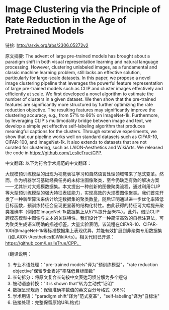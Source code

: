 # Image Clustering via the Principle of Rate Reduction in the Age of Pretrained Models

链接: http://arxiv.org/abs/2306.05272v2

原文摘要:
The advent of large pre-trained models has brought about a paradigm shift in
both visual representation learning and natural language processing. However,
clustering unlabeled images, as a fundamental and classic machine learning
problem, still lacks an effective solution, particularly for large-scale
datasets. In this paper, we propose a novel image clustering pipeline that
leverages the powerful feature representation of large pre-trained models such
as CLIP and cluster images effectively and efficiently at scale. We first
developed a novel algorithm to estimate the number of clusters in a given
dataset. We then show that the pre-trained features are significantly more
structured by further optimizing the rate reduction objective. The resulting
features may significantly improve the clustering accuracy, e.g., from 57\% to
66\% on ImageNet-1k. Furthermore, by leveraging CLIP's multimodality bridge
between image and text, we develop a simple yet effective self-labeling
algorithm that produces meaningful captions for the clusters. Through extensive
experiments, we show that our pipeline works well on standard datasets such as
CIFAR-10, CIFAR-100, and ImageNet-1k. It also extends to datasets that are not
curated for clustering, such as LAION-Aesthetics and WikiArts. We released the
code in https://github.com/LeslieTrue/CPP.

中文翻译:
以下为符合学术规范的中文翻译：

大规模预训练模型的出现为视觉表征学习和自然语言处理领域带来了范式变革。然而，作为机器学习基础经典任务的未标注图像聚类，至今仍缺乏有效的解决方案——尤其针对大规模数据集。本文提出一种创新的图像聚类流程，通过利用CLIP等大型预训练模型的强大特征表征能力，实现高效的大规模图像聚类。我们首先开发了一种新型算法来估计给定数据集的聚类数量，随后证明通过进一步优化率降低目标函数，预训练特征会呈现更显著的结构化特性。由此获得的特征可大幅提升聚类准确率（例如在ImageNet-1k数据集上从57%提升至66%）。此外，借助CLIP跨模态模型中图像与文本的关联特性，我们设计了一种简洁高效的自标注算法，可为聚类生成语义明确的描述标签。大量实验表明，该流程在CIFAR-10、CIFAR-100和ImageNet-1k等标准数据集上表现优异，并能有效扩展到非聚类专用数据集（如LAION-Aesthetics和WikiArts）。相关代码已开源：https://github.com/LeslieTrue/CPP。

（翻译说明：
1. 专业术语处理："pre-trained models"译为"预训练模型"，"rate reduction objective"保留专业表述"率降低目标函数"
2. 长句拆分：将原文复合长句按中文表达习惯分解为多个短句
3. 被动语态转换："it is shown that"转为主动式"证明"
4. 数据呈现规范：保留准确率数值的英文百分号格式（66%）
5. 学术用语："paradigm shift"译为"范式变革"，"self-labeling"译为"自标注"
6. 链接处理：完整保留原始URL格式）
